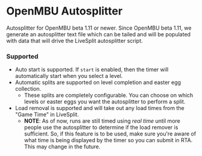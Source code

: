 # OpenMBU Autosplitter

Autosplitter for OpenMBU beta 1.11 or newer. Since OpenMBU beta 1.11, we generate an autosplitter text file which can be tailed and will be populated with data that will drive the LiveSplit autosplitter script.

### Supported

* Auto start is supported. If `start` is enabled, then the timer will automatically start when you select a level.
* Automatic splits are supported on level completion and easter egg collection.
	* These splits are completely configurable. You can choose on which levels or easter eggs you want the autosplitter to perform a split.
* Load removal is supported and will take out any load times from the "Game Time" in LiveSplit.
	* **NOTE**: As of now, runs are still timed using _real time_ until more people use the autosplitter to determine if the load remover is sufficient. So, if this feature is to be used, make sure you're aware of what time is being displayed by the timer so you can submit in RTA. This may change in the future.
